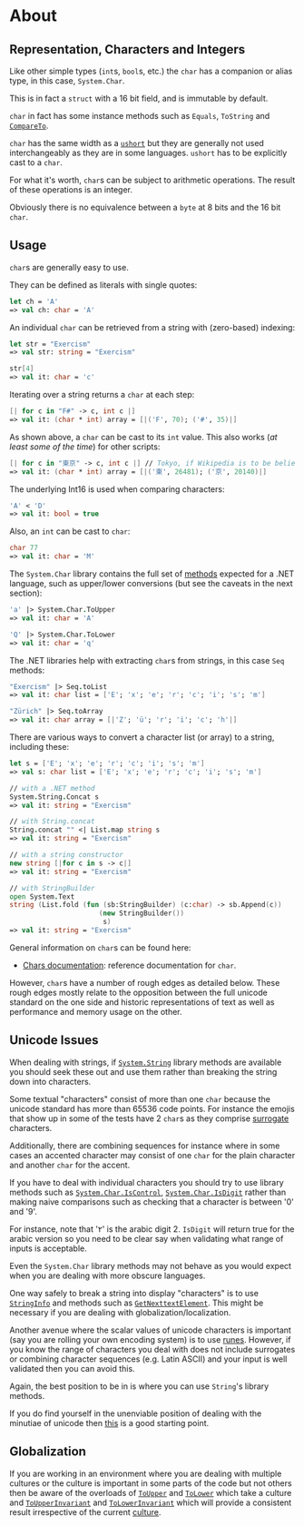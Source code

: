# About

## Representation, Characters and Integers

Like other simple types (`int`s, `bool`s, etc.) the `char` has a companion or alias type, in this case, `System.Char`. 

This is in fact a `struct` with a 16 bit field, and is immutable by default.

`char` in fact has some instance methods such as `Equals`, `ToString` and [`CompareTo`][compare-to].

`char` has the same width as a [`ushort`][uint16] but they are generally not used interchangeably as they are in some languages. `ushort` has
to be explicitly cast to a `char`. 

For what it's worth, `char`s can be subject to arithmetic operations. The result of these operations is an integer.

Obviously there is no equivalence between a `byte` at 8 bits and the 16 bit `char`.

## Usage

`char`s are generally easy to use. 

They can be defined as literals with single quotes:

```fsharp
let ch = 'A'
=> val ch: char = 'A'
```

An individual `char` can be retrieved from a string with (zero-based) indexing:

```fsharp
let str = "Exercism" 
=> val str: string = "Exercism"

str[4]
=> val it: char = 'c'
```

Iterating over a string returns a `char` at each step:

```fsharp
[| for c in "F#" -> c, int c |]
=> val it: (char * int) array = [|('F', 70); ('#', 35)|]
```

As shown above, a `char` can be cast to its `int` value.
This also works (*at least some of the time*) for other scripts:

```fsharp
[| for c in "東京" -> c, int c |] // Tokyo, if Wikipedia is to be believed
=> val it: (char * int) array = [|('東', 26481); ('京', 20140)|]
```

The underlying Int16 is used when comparing characters:

```fsharp
'A' < 'D'
=> val it: bool = true
```

Also, an `int` can be cast to `char`:

```fsharp
char 77
=> val it: char = 'M'
```

The `System.Char` library contains the full set of [methods][Char-methods] expected for a .NET language, such as upper/lower conversions (but see the caveats in the next section):

```fsharp
'a' |> System.Char.ToUpper
=> val it: char = 'A'

'Q' |> System.Char.ToLower
=> val it: char = 'q'
```

The .NET libraries help with extracting `char`s from strings, in this case `Seq` methods:

```fsharp
"Exercism" |> Seq.toList
=> val it: char list = ['E'; 'x'; 'e'; 'r'; 'c'; 'i'; 's'; 'm']

"Zürich" |> Seq.toArray
=> val it: char array = [|'Z'; 'ü'; 'r'; 'i'; 'c'; 'h'|]
```

There are various ways to convert a character list (or array) to a string, including these:

```fsharp
let s = ['E'; 'x'; 'e'; 'r'; 'c'; 'i'; 's'; 'm']
=> val s: char list = ['E'; 'x'; 'e'; 'r'; 'c'; 'i'; 's'; 'm']

// with a .NET method
System.String.Concat s
=> val it: string = "Exercism"

// with String.concat
String.concat "" <| List.map string s
=> val it: string = "Exercism"

// with a string constructor
new string [|for c in s -> c|]
=> val it: string = "Exercism"

// with StringBuilder
open System.Text
string (List.fold (fun (sb:StringBuilder) (c:char) -> sb.Append(c)) 
                      (new StringBuilder())
                       s)
=> val it: string = "Exercism"
```

General information on `char`s can be found here:

- [Chars documentation][chars-docs]: reference documentation for `char`.

However, `char`s have a number of rough edges as detailed below. These rough edges mostly relate to the opposition between the full unicode standard on the one side and  historic representations of text as well as performance and memory usage on the other.

## Unicode Issues

When dealing with strings, if [`System.String`][System-string] library methods are available you should seek these out and use them rather than breaking the string down into characters.

Some textual "characters" consist of more than one `char` because the unicode standard has more than 65536 code points. For instance the emojis that show up in some of the tests have 2 `char`s as they comprise [surrogate][surrogates] characters.

Additionally, there are combining sequences for instance where in some cases an accented character may consist of one `char` for the plain character and another `char` for the accent.

If you have to deal with individual characters you should try to use library methods such as [`System.Char.IsControl`][is-control], [`System.Char.IsDigit`][is-digit] rather than making naive comparisons such as checking that a character is between '0' and '9'. 

For instance, note that '٢' is the arabic digit 2. `IsDigit` will return true for the arabic version so you need to be clear say when validating what range of inputs is acceptable.

Even the `System.Char` library methods may not behave as you would expect when you are dealing with more obscure languages.

One way safely to break a string into display "characters" is to use [`StringInfo`][string-info] and methods such as [`GetNexttextElement`][get-next-text-element]. 
This might be necessary if you are dealing with globalization/localization. 

Another avenue where the scalar values of unicode characters is important (say you are rolling your own encoding system) is to use [runes][runes]. However, if you know the range of characters you deal with does not include surrogates or combining character sequences (e.g. Latin ASCII) and your input is well validated then you can avoid this. 

Again, the best position to be in is where you can use `String`'s library methods.

If you do find yourself in the unenviable position of dealing with the minutiae of unicode then [this][char-encoding-net] is a good starting point.

## Globalization

If you are working in an environment where you are dealing with multiple cultures or the culture is important in some parts of the code but not others then be aware of the overloads of [`ToUpper`][to-upper] and [`ToLower`][to-lower] which take a culture and [`ToUpperInvariant`][to-upper-invariant] and [`ToLowerInvariant`][to-lower-invariant] which will provide a consistent result irrespective of the current [culture][culture-info].

[chars-docs]: https://learn.microsoft.com/en-us/dotnet/api/system.char?view=net-8.0
[culture-info]: https://docs.microsoft.com/en-us/dotnet/api/system.globalization.cultureinfo
[uint16]: https://docs.microsoft.com/en-us/dotnet/api/system.uint16
[string-info]: https://docs.microsoft.com/en-us/dotnet/api/system.globalization.stringinfo
[runes]: https://docs.microsoft.com/en-us/dotnet/api/system.text.rune
[char-encoding-net]: https://docs.microsoft.com/en-us/dotnet/standard/base-types/character-encoding-introduction
[surrogates]: https://docs.microsoft.com/en-us/dotnet/api/system.char.issurrogate
[is-control]: https://docs.microsoft.com/en-us/dotnet/api/system.char.iscontrol
[to-upper]: https://docs.microsoft.com/en-us/dotnet/api/system.char.toupper
[to-lower]: https://docs.microsoft.com/en-us/dotnet/api/system.char.tolower
[to-upper-invariant]: https://docs.microsoft.com/en-us/dotnet/api/system.char.toupperinvariant
[to-lower-invariant]: https://docs.microsoft.com/en-us/dotnet/api/system.char.tolowerinvariant
[is-digit]: https://docs.microsoft.com/en-us/dotnet/api/system.char.isdigit
[get-next-text-element]: https://docs.microsoft.com/en-us/dotnet/api/system.globalization.stringinfo.getnexttextelement
[compare-to]: https://docs.microsoft.com/en-us/dotnet/api/system.char.compareto
[Char-methods]: https://learn.microsoft.com/en-us/dotnet/api/system.char?view=net-8.0#methods
[System-string]: https://learn.microsoft.com/en-us/dotnet/api/system.string?view=net-8.0
